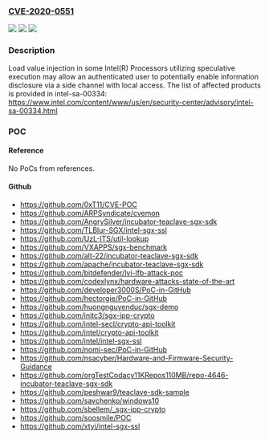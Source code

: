 ### [CVE-2020-0551](https://cve.mitre.org/cgi-bin/cvename.cgi?name=CVE-2020-0551)
![](https://img.shields.io/static/v1?label=Product&message=Intel(R)%20Processors%20Load%20Value%20Injection&color=blue)
![](https://img.shields.io/static/v1?label=Version&message=n%2Fa&color=blue)
![](https://img.shields.io/static/v1?label=Vulnerability&message=Information%20Disclosure&color=brighgreen)

### Description

Load value injection in some Intel(R) Processors utilizing speculative execution may allow an authenticated user to potentially enable information disclosure via a side channel with local access. The list of affected products is provided in intel-sa-00334: https://www.intel.com/content/www/us/en/security-center/advisory/intel-sa-00334.html

### POC

#### Reference
No PoCs from references.

#### Github
- https://github.com/0xT11/CVE-POC
- https://github.com/ARPSyndicate/cvemon
- https://github.com/AngrySilver/incubator-teaclave-sgx-sdk
- https://github.com/TLBlur-SGX/intel-sgx-ssl
- https://github.com/UzL-ITS/util-lookup
- https://github.com/VXAPPS/sgx-benchmark
- https://github.com/alt-22/incubator-teaclave-sgx-sdk
- https://github.com/apache/incubator-teaclave-sgx-sdk
- https://github.com/bitdefender/lvi-lfb-attack-poc
- https://github.com/codexlynx/hardware-attacks-state-of-the-art
- https://github.com/developer3000S/PoC-in-GitHub
- https://github.com/hectorgie/PoC-in-GitHub
- https://github.com/huongnguyenduc/sgx-demo
- https://github.com/initc3/sgx-ipp-crypto
- https://github.com/intel-secl/crypto-api-toolkit
- https://github.com/intel/crypto-api-toolkit
- https://github.com/intel/intel-sgx-ssl
- https://github.com/nomi-sec/PoC-in-GitHub
- https://github.com/nsacyber/Hardware-and-Firmware-Security-Guidance
- https://github.com/orgTestCodacy11KRepos110MB/repo-4646-incubator-teaclave-sgx-sdk
- https://github.com/peshwar9/teaclave-sdk-sample
- https://github.com/savchenko/windows10
- https://github.com/sbellem/_sgx-ipp-crypto
- https://github.com/soosmile/POC
- https://github.com/xtyi/intel-sgx-ssl

